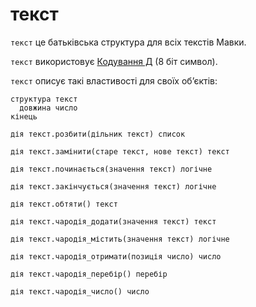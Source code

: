 # текст

`текст` <keyword>це</keyword> батьківська структура для всіх текстів <subject>Мавки</subject>.

`текст` використовує [Кодування Д](https://кдб.укр/документи/КД.html) (8 біт символ).

`текст` описує такі властивості для своїх обʼєктів:

```мавка
структура текст
  довжина число
кінець
```

```мавка
дія текст.розбити(дільник текст) список
```

```мавка
дія текст.замінити(старе текст, нове текст) текст
```

```мавка
дія текст.починається(значення текст) логічне
```

```мавка
дія текст.закінчується(значення текст) логічне
```

```мавка
дія текст.обтяти() текст
```

```мавка
дія текст.чародія_додати(значення текст) текст
```

```мавка
дія текст.чародія_містить(значення текст) логічне
```

```мавка
дія текст.чародія_отримати(позиція число) число
```

```мавка
дія текст.чародія_перебір() перебір
```

```мавка
дія текст.чародія_число() число
```